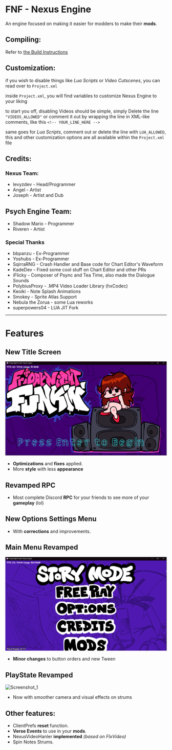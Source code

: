 # FNF - Nexus Engine
An engine focused on making it easier for modders to make their **mods**.

## Compiling:

Refer to [the Build Instructions](./BUILDING.md)

## Customization:

if you wish to disable things like *Lua Scripts* or *Video Cutscenes*, you can read over to `Project.xml`

inside `Project.xml`, you will find variables to customize Nexus Engine to your liking

to start you off, disabling Videos should be simple, simply Delete the line `"VIDEOS_ALLOWED"` or comment it out by wrapping the line in XML-like comments, like this `<!-- YOUR_LINE_HERE -->`

same goes for *Lua Scripts*, comment out or delete the line with `LUA_ALLOWED`, this and other customization options are all available within the `Project.xml` file

## Credits:

### Nexus Team:
* levyzdev - Head/Programmer
* Angel - Artist
* Joseph - Artist and Dub

## Psych Engine Team:
* Shadow Mario - Programmer
* Riveren - Artist

### Special Thanks
* bbpanzu - Ex-Programmer
* Yoshubs - Ex-Programmer
* SqirraRNG - Crash Handler and Base code for Chart Editor's Waveform
* KadeDev - Fixed some cool stuff on Chart Editor and other PRs
* iFlicky - Composer of Psync and Tea Time, also made the Dialogue Sounds
* PolybiusProxy - .MP4 Video Loader Library (hxCodec)
* Keoiki - Note Splash Animations
* Smokey - Sprite Atlas Support
* Nebula the Zorua - some Lua reworks
* superpowers04 - LUA JIT Fork
_____________________________________

# Features

## New Title Screen
![](https://github.com/levyzdev/NexusEngine/blob/main/docs/img/nexus/titlenexus.png?raw=true)
* **Optimizations** and **fixes** applied.
* More **style** with less **appearance**

## Revamped RPC
* Most complete Discord **RPC** for your friends to see more of your **gameplay** (lol)
  
## New Options Settings Menu
* With **corrections** and improvements. 

## Main Menu Revamped
![](https://github.com/levyzdev/NexusEngine/blob/main/docs/img/nexus/menu.png?raw=true)
* **Minor changes** to button orders and new Tween

## PlayState Revamped
![Screenshot_1](https://user-images.githubusercontent.com/44785097/144632635-f263fb22-b879-4d6b-96d6-865e9562b907.png)
* Now with smoother camera and visual effects on strums

  
## Other features:
* ClientPrefs **reset** function.
* **Verse Events** to use in your **mods**.
* NexusVideoHanler **implemented** *(based on FlxVideo)*
* Spin Notes Strums.

